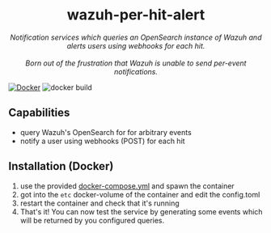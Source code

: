 <div align="center">
  <h1>wazuh-per-hit-alert</h1>
  <em>Notification services which queries an OpenSearch instance of Wazuh and alerts users using webhooks for each hit.</em><br><br>
  <em>Born out of the frustration that Wazuh is unable to send per-event notifications.</em>
</div>

[![Docker](https://img.shields.io/badge/Docker-2496ED?logo=docker&logoColor=fff)](https://hub.docker.com/r/daschr/wazuh-per-hit-alert) ![docker build](https://github.com/daschr/wazuh-per-hit-alert/actions/workflows/docker-image.yml/badge.svg) 

## Capabilities
- query Wazuh's OpenSearch for for arbitrary events
- notify a user using webhooks (POST) for each hit

## Installation (Docker)
1. use the provided [docker-compose.yml](https://github.com/daschr/wazuh-per-hit-alert/blob/main/docker-compose.yml) and spawn the container
2. got into the `etc` docker-volume of the container and edit the config.toml
3. restart the container and check that it's running
4. That's it! You can now test the service by generating some events which will be returned by you configured queries.
